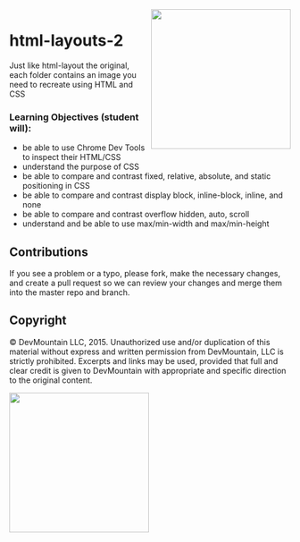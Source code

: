 <img src="https://devmounta.in/img/logowhiteblue.png" width="250" align="right">

html-layouts-2
==============
Just like html-layout the original, each folder contains an image you need to recreate using HTML and CSS

### Learning Objectives (student will):
  - be able to use Chrome Dev Tools to inspect their HTML/CSS
  - understand the purpose of CSS
  - be able to compare and contrast fixed, relative, absolute, and static positioning in CSS
  - be able to compare and contrast display block, inline-block, inline, and none
  - be able to compare and contrast overflow hidden, auto, scroll
  - understand and be able to use max/min-width and max/min-height

## Contributions
If you see a problem or a typo, please fork, make the necessary changes, and create a pull request so we can review your changes and merge them into the master repo and branch.

## Copyright

© DevMountain LLC, 2015. Unauthorized use and/or duplication of this material without express and written permission from DevMountain, LLC is strictly prohibited. Excerpts and links may be used, provided that full and clear credit is given to DevMountain with appropriate and specific direction to the original content.

<img src="https://devmounta.in/img/logowhiteblue.png" width="250">
